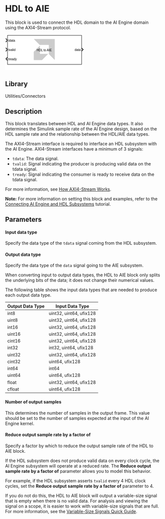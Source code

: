 # HDL to AIE

This block is used to connect the HDL domain to the AI Engine domain
using the AXI4-Stream protocol.  

![](./Images/block.png)  

## Library

Utilities/Connectors

## Description

This block translates between HDL and AI Engine data types. It also determines the Simulink sample rate of the AI Engine design, based on the HDL sample rate and the relationship between the HDL/AIE data types.

The AXI4-Stream interface is required to interface an HDL subsystem with the AI Engine. AXI4-Stream interfaces have a minimum of 3 signals:

* `tdata`: The data signal.
* `tvalid`: Signal indicating the producer is producing valid data on the tdata signal.
* `tready`: Signal indicating the consumer is ready to receive data on the tdata signal.

For more information, see [How AXI4-Stream Works](https://docs.xilinx.com/r/en-US/ug1399-vitis-hls/How-AXI4-Stream-Works).

**Note:** For more information on setting this block and examples, refer to
the [Connecting AI Engine and HDL Subsystems](https://github.com/Xilinx/Vitis_Model_Composer/blob/HEAD/Tutorials/AIE-PL/AIE_HDL_tutorial) tutorial.

## Parameters

#### Input data type

Specify the data type of the `tdata` signal coming from the HDL subsystem.

#### Output data type 

Specify the data type of the `data` signal going to the AIE subsystem.

When converting input to output data types, the HDL to AIE block only splits the underlying bits of the data; it does not change their numerical values.

The following table shows the input data types that are needed to produce each output data type.

| Output Data Type | Input Data Type           |
|------------------|---------------------------|
| int8             | uint32, uint64, ufix128   |
| uint8            | uint32, uint64, ufix128   |
| int16            | uint32, uint64, ufix128   |
| uint16           | uint32, uint64, ufix128   |
| cint16           | uint32, uint64, ufix128   |
| int32            | int32,  uint64, ufix128   |
| uint32           | uint32, uint64, ufix128   |
| cint32           | uint64, ufix128           |
| int64            | int64                     |
| uint64           | uint64, ufix128           |
| float            | uint32, uint64, ufix128   |
| cfloat           | uint64, ufix128           |

#### Number of output samples  

This determines the number of samples in the output frame. This value should be set to the number of samples expected at the input of the AI Engine kernel.

#### Reduce output sample rate by a factor of

Specify a factor by which to reduce the output sample rate of the HDL to AIE block.

If the HDL subsystem does not produce valid data on every clock cycle, the AI Engine subsystem will operate at a reduced rate. The **Reduce output sample rate by a factor of** parameter allows you to model this behavior.

For example, if the HDL subsystem asserts `tvalid` every 4 HDL clock cycles, set the **Reduce output sample rate by a factor of** parameter to 4.

If you do not do this, the HDL to AIE block will output a variable-size signal that is empty when there is no valid data. For analysis and viewing the signal on a scope, it is easier to work with variable-size signals that are full. For more information, see the [Variable-Size Signals Quick Guide](https://github.com/Xilinx/Vitis_Model_Composer/HEAD/2023.2/QuickGuides/Variable_Size_Signals).


